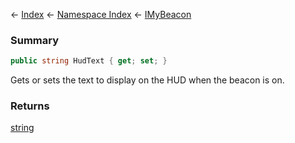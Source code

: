 ← [Index](Api-Index) ← [Namespace Index](Namespace-Index) ← [IMyBeacon](Sandbox.ModAPI.Ingame.IMyBeacon)

### Summary

```csharp
public string HudText { get; set; }
```

Gets or sets the text to display on the HUD when the beacon is on.

### Returns

[string](https://docs.microsoft.com/en-us/dotnet/api/system.string?view=netframework-4.6)

